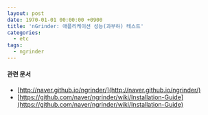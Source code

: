 ```yaml
---
layout: post
date: 1970-01-01 00:00:00 +0900
title: 'nGrinder: 애플리케이션 성능(과부하) 테스트'
categories:
  - etc
tags:
  - ngrinder
---
```


#### 관련 문서
- [http://naver.github.io/ngrinder/](http://naver.github.io/ngrinder/)
- [https://github.com/naver/ngrinder/wiki/Installation-Guide](https://github.com/naver/ngrinder/wiki/Installation-Guide)
